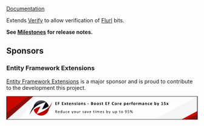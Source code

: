 [Documentation](https://github.com/VerifyTests/Verify.Flurl)

Extends [Verify](https://github.com/VerifyTests/Verify) to allow verification of [Flurl](https://flurl.dev/) bits.<!-- singleLineInclude: intro. path: /docs/intro.include.md -->

**See [Milestones](https://github.com/VerifyTests/Verify.Flurl/milestones?state=closed) for release notes.**


## Sponsors


### Entity Framework Extensions<!-- include: zzz. path: /docs/zzz.include.md -->

[Entity Framework Extensions](https://entityframework-extensions.net/?utm_source=simoncropp&utm_medium=Verify.Flurl) is a major sponsor and is proud to contribute to the development this project.

[![Entity Framework Extensions](https://raw.githubusercontent.com/VerifyTests/Verify.Flurl/refs/heads/main/docs/zzz.png)](https://entityframework-extensions.net/?utm_source=simoncropp&utm_medium=Verify.Flurl)<!-- endInclude -->
